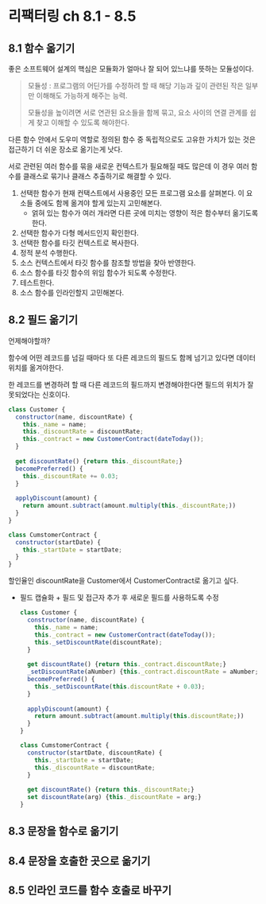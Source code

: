 # 리팩터링 ch 8.1 - 8.5

## 8.1 함수 옮기기

좋은 소프트웨어 설계의 핵심은 모듈화가 얼마나 잘 되어 있느냐를 뜻하는 모듈성이다. 

> 모듈성 : 프로그램의 어딘가를 수정하려 할 때 해당 기능과 깊이 관련된 작은 일부만 이해해도 가능하게 해주는 능력.
>
> 모듈성을 높이려면 서로 연관된 요소들을 함께 묶고, 요소 사이의 연결 관계를 쉽게 찾고 이해할 수 있도록 해야한다.

다른 함수 안에서 도우미 역할로 정의된 함수 중 독립적으로도 고유한 가치가 있는 것은 접근하기 더 쉬운 장소로 옮기는게 낫다.

서로 관련된 여러 함수를 묶을 새로운 컨텍스트가 필요해질 때도 많은데 이 경우 여러 함수를 클래스로 묶기나 클래스 추출하기로 해결할 수 있다.



1. 선택한 함수가 현재 컨택스트에서 사용중인 모든 프로그램 요소를 살펴본다. 이 요소들 중에도 함께 옮겨야 할게 있는지 고민해본다.
   - 얽혀 있는 함수가 여러 개라면 다른 곳에 미치는 영향이 적은 함수부터 옮기도록한다.
2. 선택한 함수가 다형 메서드인지 확인한다.
3. 선택한 함수를 타깃 컨텍스트로 복사한다. 
4. 정적 분석 수행한다.
5. 소스 컨텍스트에서 타깃 함수를 참조할 방법을 찾아 반영한다.
6. 소스 함수를 타깃 함수의 위임 함수가 되도록 수정한다.
7. 테스트한다.
8. 소스 함수를 인라인할지 고민해본다.



## 8.2 필드 옮기기

언제해야할까?

함수에 어떤 레코드를 넘길 때마다 또 다른 레코드의 필드도 함께 넘기고 있다면 데이터 위치를 옮겨야한다. 

한 레코드를 변경하려 할 때 다른 레코드의 필드까지 변경해야한다면 필드의 위치가 잘못되었다는 신호이다.



```javascript
class Customer {
  constructor(name, discountRate) {
    this._name = name;
    this._discountRate = discountRate;
    this._contract = new CustomerContract(dateToday());
  }
  
  get discountRate() {return this._discountRate;}
  becomePreferred() {
    this._discountRate += 0.03;
  }
  
  applyDiscount(amount) {
    return amount.subtract(amount.multiply(this._discountRate;))
  }
}

class CumstomerContract {
  constructor(startDate) {
    this._startDate = startDate;
  }
}
```



할인율인 discountRate을 Customer에서 CustomerContract로 옮기고 싶다.

- 필드 캡슐화 + 필드 및 접근자 추가 후 새로운 필드를 사용하도록 수정

  ```javascript
  class Customer {
    constructor(name, discountRate) {
      this._name = name;
      this._contract = new CustomerContract(dateToday());
      this._setDiscountRate(discountRate);
    }
    
    get discountRate() {return this._contract.discountRate;}
    _setDiscountRate(aNumber) {this._contract.discountRate = aNumber;} // 할인률 수정하는 부분을 세터 속성이 아닌 메서드로
    becomePreferred() {
      this._setDiscountRate(this.discountRate + 0.03);
    }
    
    applyDiscount(amount) {
      return amount.subtract(amount.multiply(this.discountRate;))
    }
  }
  
  class CumstomerContract {
    constructor(startDate, discountRate) {
      this._startDate = startDate;
      this._discountRate = discountRate;
    }
    
    get discountRate() {return this._discountRate;}
    set discountRate(arg) {this._discountRate = arg;}
  }
  ```

  



## 8.3 문장을 함수로 옮기기



## 8.4 문장을 호출한 곳으로 옮기기



## 8.5 인라인 코드를 함수 호출로 바꾸기



 
